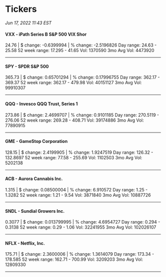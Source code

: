 # Tickers
*Jun 17, 2022 11:43 EST*

#### VXX - iPath Series B S&P 500 VIX Shor
24.76 | $ change: -0.6399994 | % change: -2.5196826
Day range: 24.63 - 25.58 52 week range: 17.295 - 41.65
Vol: 1370590 3mo Avg Vol: 4473920

---

#### SPY - SPDR S&P 500
365.73 | $ change: 0.65701294 | % change: 0.17996755
Day range: 362.17 - 369.37 52 week range: 362.17 - 479.98
Vol: 40151127 3mo Avg Vol: 99910307

---

#### QQQ - Invesco QQQ Trust, Series 1
273.86 | $ change: 2.4699707 | % change: 0.9101185
Day range: 270.5119 - 276.06 52 week range: 269.28 - 408.71
Vol: 39174886 3mo Avg Vol: 77890915

---

#### GME - GameStop Corporation
128.15 | $ change: 2.4199905 | % change: 1.9247519
Day range: 126.32 - 132.8697 52 week range: 77.58 - 255.69
Vol: 1102503 3mo Avg Vol: 5202138

---

#### ACB - Aurora Cannabis Inc.
1.315 | $ change: 0.08500004 | % change: 6.910572
Day range: 1.25 - 1.3282 52 week range: 1.21 - 9.54
Vol: 3871840 3mo Avg Vol: 10887726

---

#### SNDL - Sundial Growers Inc.
0.3077 | $ change: 0.013799995 | % change: 4.6954727
Day range: 0.294 - 0.3138 52 week range: 0.29 - 1.06
Vol: 32241955 3mo Avg Vol: 102026107

---

#### NFLX - Netflix, Inc.
175.71 | $ change: 2.3600006 | % change: 1.3614079
Day range: 173.34 - 178.585 52 week range: 162.71 - 700.99
Vol: 3209203 3mo Avg Vol: 12809330

---

